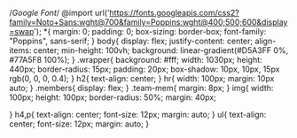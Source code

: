 /*Google Font*/
@import url('https://fonts.googleapis.com/css2?family=Noto+Sans:wght@700&family=Poppins:wght@400;500;600&display=swap');
*{
    margin: 0;
    padding: 0;
    box-sizing: border-box;
    font-family: "Poppins", sans-serif;
}
body{
    display: flex;
    justify-content: center;
    align-items: center;
    min-height: 100vh;
    background: linear-gradient(#D5A3FF 0%, #77A5F8 100%);
}
.wrapper{
    background: #fff;
    width: 1030px;
    height: 440px;
    border-radius: 15px;
    padding: 20px;
    box-shadow: 10px, 10px, 15px rgb(0, 0, 0, 0.4);
}
h2{
    text-align: center;
}
hr{
    width: 100px;
    margin: 10px auto;
}
.members{
    display: flex;
}
.team-mem{
    margin: 8px;
}
img{
    width: 100px;
    height: 100px;
    border-radius: 50%;
    margin: 40px;

}
h4,p{
    text-align: center;
    font-size: 12px;
    margin: auto;
}
ul{
    text-align: center;
    font-size: 12px;
    margin: auto;
}
